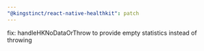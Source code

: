 ```yaml
---
"@kingstinct/react-native-healthkit": patch
---
```


fix: handleHKNoDataOrThrow to provide empty statistics instead of throwing

